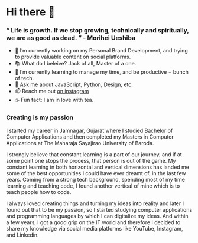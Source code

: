 # Hi there 👋

### “ Life is growth. If we stop growing, technically and spiritually, we are as good as dead. ” - Morihei Ueshiba

- 🔭 I’m currently working on my Personal Brand Development, and trying to provide valuable content on social platforms.
- 📚 What do I beleive? Jack of all, Master of a one.
- 🌱 I’m currently learning to manage my time, and be productive + bunch of tech.
- 💬 Ask me about JavaScript, Python, Design, etc.
- 📫 Reach me out [on instagram](https://www.instagram.com/aditya.developer/)
- ☕ Fun fact: I am in love with tea.

### Creating is my passion
I started my career in Jamnagar, Gujarat where I studied Bachelor of Computer Applications and then completed my Masters in Computer Applications at The Maharaja Sayajirao University of Baroda.

I strongly believe that constant learning is a part of our journey, and if at some point one stops the process, that person is out of the game. My constant learning in both horizontal and vertical dimensions has landed me some of the best opportunities I could have ever dreamt of, in the last few years. Coming from a strong tech background, spending most of my time learning and teaching code, I found another vertical of mine which is to teach people how to code.

I always loved creating things and turning my ideas into reality and later I found out that to be my passion, so I started studying computer applications and programming languages by which I can digitalize my ideas. And within a few years, I got a good grip on the IT world and therefore I decided to share my knowledge via social media platforms like YouTube, Instagram, and Linkedin.

